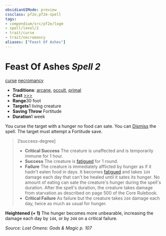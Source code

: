 ```yaml
---
obsidianUIMode: preview
cssclass: pf2e,pf2e-spell
tags:
- compendium/src/pf2e/logm
- spell/level/2
- trait/curse
- trait/necromancy
aliases: ["Feast Of Ashes"]
---
```

# Feast Of Ashes *Spell 2*   
[curse](../../rules/traits/curse.md)  [necromancy](../../rules/traits/necromancy.md)  

- **Traditions**: [arcane](../../rules/traits/arcane.md), [occult](../../rules/traits/occult.md), [primal](../../rules/traits/primal.md)
- **Cast** [>>>](../../rules/core-rulebook/chapter-9-playing-the-game.md#Actions "Three-Action") 
- **Range**30 foot
- **Targets**1 living creature
- **Saving Throw** Fortitude
- **Duration**1 week

You curse the target with a hunger no food can sate. You can [Dismiss](../../rules/actions/dismiss.md) the spell. The target must attempt a Fortitude save.

> [!success-degree] 
> - **Critical Success** The creature is unaffected and is temporarily immune for 1 hour.
> - **Success** The creature is [fatigued](../../rules/conditions.md#Fatigued) for 1 round.
> - **Failure** The creature is immediately afflicted by hunger as if it hadn't eaten food in days. It becomes [fatigued](../../rules/conditions.md#Fatigued) and takes `1d4` damage each day that can't be healed until it sates its hunger. No amount of eating can sate the creature's hunger during the spell's duration. After the spell's duration, the creature takes damage from starvation as described on page 500 of the Core Rulebook.
> - **Critical Failure** As failure but the creature takes `2d4` damage each day, twice as much as usual for hunger.

**Heightened (+ 1)** The hunger becomes more unbearable, increasing the damage each day by `1d4`, or by `2d4` on a critical failure.

*Source: Lost Omens: Gods & Magic p. 107*